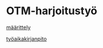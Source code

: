 # OTM-harjoitustyö
[määrittely](https://github.com/nicohi/otm-harjoitustyo/blob/master/harjoitustyo/outline.md)

[työaikakirjanpito](https://github.com/nicohi/otm-harjoitustyo/blob/master/harjoitustyo/tyoaikakirjanpito.md)
